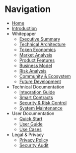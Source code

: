 # Navigation

* [Home](/)
* [Introduction](/whitepaper/)
* Whitepaper
  * [Executive Summary](/whitepaper/executive-summary.md)
  * [Technical Architecture](/whitepaper/technical-architecture.md)
  * [Token Economics](/whitepaper/token-economics.md)
  * [Market Analysis](/whitepaper/market-analysis.md)
  * [Product Features](/whitepaper/product-features.md)
  * [Business Model](/whitepaper/business-model.md)
  * [Risk Analysis](/whitepaper/risk-analysis.md)
  * [Community & Ecosystem](/whitepaper/community-ecosystem.md)
  * [Future Development](/whitepaper/future-development.md)
* Technical Documentation
  * [Integration Guide](/whitepaper/integration-guide.md)
  * [Smart Contracts](/whitepaper/smart-contracts.md)
  * [Security & Risk Control](/whitepaper/security-risk-control.md)
  * [System Maintenance](/whitepaper/system-maintenance.md)
* User Documentation
  * [Quick Start](/quick-start/README.md)
  * [User Guide](/whitepaper/user-guide.md)
  * [Use Cases](/whitepaper/use-cases.md)
* Legal & Privacy
  * [Privacy Policy](/privacy.md)
  * [Security Audit](/whitepaper/security-audit.md)
